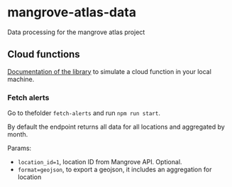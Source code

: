 # mangrove-atlas-data
Data processing for the mangrove atlas project

## Cloud functions

[Documentation of the library](https://www.npmjs.com/package/@google-cloud/functions-framework) to simulate a cloud function in your local machine.

### Fetch alerts

Go to thefolder `fetch-alerts` and run `npm run start`.

By default the endpoint returns all data for all locations and aggregated by month.

Params:

* `location_id=1`, location ID from Mangrove API. Optional.
* `format=geojson`, to export a geojson, it includes an aggregation for location


